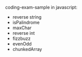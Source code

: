 coding-exam-sample in javascript:

<ul>
  <li>reverse string</li>
  <li>isPalindrome</li>
  <li>maxChar</li>
  <li>reverse int</li>
  <li>fizzbuzz</li>
  <li>evenOdd</li>
  <li>chunkedArray</li>
</ul>
